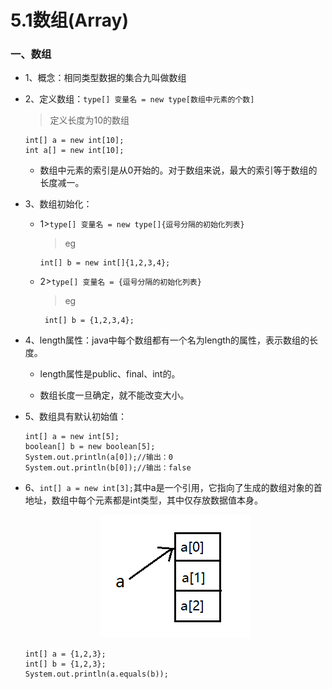 # 5.1数组(Array)
 
### 一、数组

* 1、概念：相同类型数据的集合九叫做数组

* 2、定义数组：`type[] 变量名 = new type[数组中元素的个数] `

  >定义长度为10的数组
  
      int[] a = new int[10]; 
      int a[] = new int[10];
  
  * 数组中元素的索引是从0开始的。对于数组来说，最大的索引等于数组的长度减一。
  
* 3、数组初始化：

  * 1>`type[] 变量名 = new type[]{逗号分隔的初始化列表}`
  
    >eg
   
        int[] b = new int[]{1,2,3,4};
  
  * 2>`type[] 变量名 = {逗号分隔的初始化列表}`
  
    >eg
     
         int[] b = {1,2,3,4};
 
* 4、length属性：java中每个数组都有一个名为length的属性，表示数组的长度。

  * length属性是public、final、int的。
  
  * 数组长度一旦确定，就不能改变大小。
 
* 5、数组具有默认初始值：

      int[] a = new int[5];
      boolean[] b = new boolean[5];
      System.out.println(a[0]);//输出：0
      System.out.println(b[0]);//输出：false
 
 * 6、`int[] a = new int[3];`其中a是一个引用，它指向了生成的数组对象的首地址，数组中每个元素都是int类型，其中仅存放数据值本身。
 
      <div align="center"><img src="./img/数组1.png"></div>
 
       int[] a = {1,2,3};
       int[] b = {1,2,3};
       System.out.println(a.equals(b));
 
 
 
 
 
 
 
 
 
 
 
 
 
 
 
 
 
 
 
 
 
 
 
 
 
 
 
 
 
 
 
 
